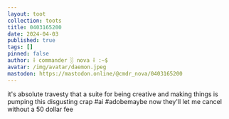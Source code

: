 ```yaml
---
layout: toot
collection: toots
title: 0403165200
date: 2024-04-03
published: true
tags: []
pinned: false
author: ⸸ commander ░ nova ⸸ :~$
avatar: /img/avatar/daemon.jpeg
mastodon: https://mastodon.online/@cmdr_nova/0403165200
---
```


it's absolute travesty that a suite for being creative and making things is pumping this disgusting crap #ai #adobemaybe now they'll let me cancel without a 50 dollar fee
